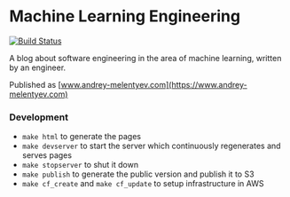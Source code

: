 # Machine Learning Engineering

[![Build Status](https://travis-ci.org/melentye/andrey-melentyev.com.svg?branch=master)](https://travis-ci.org/melentye/andrey-melentyev.com)

A blog about software engineering in the area of machine learning, written by an engineer.

Published as [www.andrey-melentyev.com](https://www.andrey-melentyev.com)

### Development

* `make html` to generate the pages
* `make devserver` to start the server which continuously regenerates and serves pages
* `make stopserver` to shut it down
* `make publish` to generate the public version and publish it to S3
* `make cf_create` and `make cf_update` to setup infrastructure in AWS
